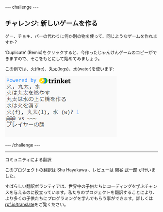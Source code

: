 --- challenge ---

## チャレンジ: 新しいゲームを作る

グー、チョキ、パーの代わりに何か別の物を使って、同じようなゲームを作れますか？

‘Duplicate’ (Remix)をクリックすると、今作ったじゃんけんゲームのコピーができますので、そこをもとにして始めてみましょう。

この例では、火(fire)、丸太(logs)、水(water)を使います:

![スクリーンショット](images/rps-fire.png)

--- /challenge ---


***
コミュニティによる翻訳

このプロジェクトの翻訳は Shu Hayakawa 、レビューは 関谷 武一郎 が行いました。 

すばらしい翻訳ボランティアは、世界中の子供たちにコーディングを学ぶチャンスを与えるのに役立っています。私たちのプロジェクトを翻訳することにより、より多くの子供たちにプログラミングを学んでもらう事ができます。詳しくは[rpf.io/translate](https://rpf.io/translate)をご覧ください。
